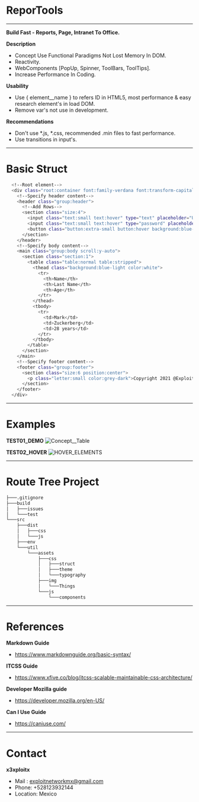 # ReporTools
_____________________________________________________________________________________________________________________
**Build Fast - Reports, Page, Intranet To Office.**

**Description**
  - Concept Use Functional Paradigms Not Lost Memory In DOM.
  - Reactivity.
  - WebComponents [PopUp, Spinner, ToolBars, ToolTips].
  - Increase Performance In Coding.

**Usability**
  - Use { element__name } to refers ID in HTML5, most performance & easy research element's in load DOM.
  - Remove var's not use in development.

**Recommendations**
  - Don't use *.js, *.css, recommended .min files to fast performance.
  - Use transitions in input's.
_____________________________________________________________________________________________________________________
# Basic Struct
```bash
  <!--Root element-->
  <div class="root:container font:family-verdana font:transform-capitalize">
    <!--Specify header content-->
    <header class="group:header">
      <!--Add Rows-->
      <section class="size:4">
        <input class="text:small text:hover" type="text" placeholder="User">
        <input class="text:small text:hover" type="password" placeholder="Pass">
        <button class="button:extra-small button:hover background:blue-light">Click Me!</button>
      </section>
    </header>
    <!--Specify body content-->
    <main class="group:body scroll:y-auto">
      <section class="section:1">
        <table class="table:normal table:stripped">
          <thead class="background:blue-light color:white">
            <tr>
              <th>Name</th>
              <th>Last Name</th>
              <th>Age</th>
            </tr>
          </thead>
          <tbody>
            <tr>
              <td>Mark</td>
              <td>Zuckerberg</td>
              <td>28 years</td>
            </tr>
          </tbody>
        </table>
      </section>
    </main>
    <!--Specify footer content-->
    <footer class="group:footer">
      <section class="size:6 position:center">
        <p class="letter:small color:grey-dark">Copyright 2021 @ExploitNework</p>
      </section>
    </footer>
  </div>
```
_____________________________________________________________________________________________________________________
# Examples

**TEST01_DEMO**
![Concept__Table](https://user-images.githubusercontent.com/82796954/137357761-16bab74e-bea2-458f-b640-79098332ddde.png)

**TEST02_HOVER**
![HOVER_ELEMENTS](https://user-images.githubusercontent.com/82796954/137756492-e731443a-786b-4b9e-8844-32de4eec81d5.png)
_____________________________________________________________________________________________________________________
# Route Tree Project

```bash
├───.gitignore
├───build
│   ├───issues
│   └───test
└───src
    ├───dist
    │   ├───css
    │   └───js
    ├───env
    └───util
        └───assets
            ├───css
            │   ├───struct
            │   ├───theme
            │   └───typography
            ├───img
            │   └───Things
            └───js
                └───components
```
_____________________________________________________________________________________________________________________
# References

**Markdown Guide**
  - https://www.markdownguide.org/basic-syntax/

**ITCSS Guide**
  - https://www.xfive.co/blog/itcss-scalable-maintainable-css-architecture/

**Developer Mozilla guide**
  - https://developer.mozilla.org/en-US/

**Can I Use Guide**
  - https://caniuse.com/
_____________________________________________________________________________________________________________________
# Contact 

**x3xploitx**
  - Mail : exploitnetworkmx@gmail.com
  - Phone: +528123932144
  - Location: Mexico
